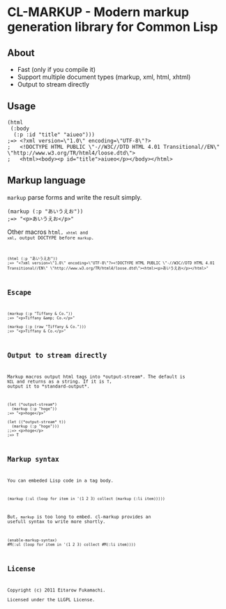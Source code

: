 # CL-MARKUP - Modern markup generation library for Common Lisp

## About

* Fast (only if you compile it)
* Support multiple document types (markup, xml, html, xhtml)
* Output to stream directly

## Usage

    (html
     (:body
      (:p :id "title" "aiueo")))
    ;=> <?xml version=\"1.0\" encoding=\"UTF-8\"?>
    ;   <!DOCTYPE HTML PUBLIC \"-//W3C//DTD HTML 4.01 Transitional//EN\" \"http://www.w3.org/TR/html4/loose.dtd\">
    ;   <html><body><p id="title">aiueo</p></body></html>

## Markup language

<code>markup</code> parse forms and write the result simply.

    (markup (:p "あいうえお"))
    ;=> "<p>あいうえお</p>"

Other macros <code>html<code>, <code>xhtml</code> and <code>xml</code>, output DOCTYPE before <code>markup</code>.

    (html (:p "あいうえお"))
    ;=> "<?xml version=\"1.0\" encoding=\"UTF-8\"?><!DOCTYPE HTML PUBLIC \"-//W3C//DTD HTML 4.01 Transitional//EN\" \"http://www.w3.org/TR/html4/loose.dtd\"><html><p>あいうえお</p></html>"

## Escape

    (markup (:p "Tiffany & Co."))
    ;=> "<p>Tiffany &amp; Co.</p>"

    (markup (:p (raw "Tiffany & Co.")))
    ;=> "<p>Tiffany & Co.</p>"

## Output to stream directly

Markup macros output html tags into \*output-stream\*. The default is <code>NIL</code> and returns as a string. If it is <code>T</code>, output it to \*standard-output*.

    (let (*output-stream*)
      (markup (:p "hoge"))
    ;=> "<p>hoge</p>"
    
    (let ((*output-stream* t))
      (markup (:p "hoge")))
    ;;=> <p>hoge</p>
    ;=> T

## Markup syntax

You can embeded Lisp code in a tag body.

    (markup (:ul (loop for item in '(1 2 3) collect (markup (:li item)))))

But, <code>markup</code> is too long to embed. cl-markup provides an usefull syntax to write more shortly.

    (enable-markup-syntax)
    #M(:ul (loop for item in '(1 2 3) collect #M(:li item))))

## License

Copyright (c) 2011 Eitarow Fukamachi.  
Licensed under the LLGPL License.

